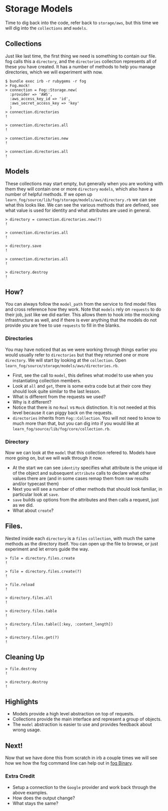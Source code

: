 # Storage Models

Time to dig back into the code, refer back to `storage/aws`, but this time we will dig into the `collections` and `models`.

## Collections

Just like last time, the first thing we need is something to contain our file. fog calls this a `directory`, and the `directories` collection represents all of these you have created. It has a number of methods to help you manage directories, which we will experiment with now.

    $ bundle exec irb -r rubygems -r fog
    > Fog.mock!
    > connection = Fog::Storage.new(
      :provider => 'AWS',
      :aws_access_key_id => 'id',
      :aws_secret_access_key => 'key'
      )
    > connection.directories
    !

    > connection.directories.all
    !

    > connection.directories.new
    !

    > connection.directories.all
    !

## Models

These collections may start empty, but generally when you are working with them they will contain one or more `directory` `models`, which also have a number of helpful methods.  If we open up `learn_fog/source/lib/fog/storage/models/aws/directory.rb` we can see what this looks like.  We can see the various methods that are defined, see what value is used for identity and what attributes are used in general.

    > directory = connection.directories.new(?)
    !

    > connection.directories.all
    !

    > directory.save
    !

    > connection.directories.all
    !

    > directory.destroy
    !

## How?

You can always follow the `model_path` from the service to find model files and cross reference how they work. Note that `models` rely on `requests` to do their job, just like we did earlier. This allows them to hook into the mocking infrastructure as well, and if there is ever anything that the models do not provide you are free to use `requests` to fill in the blanks.

### Directories

You may have noticed that as we were working through things earlier you would usually refer to `directories` but that they returned one or more `directory`.  We will start by looking at the `collection`.  Open `learn_fog/source/storage/models/aws/directories.rb`.

* First, see the call to `model`, this defines what model to use when you instantiating collection members.
* Look at `all` and `get`, there is some extra code but at their core they should look quite similar to the last lesson.
* What is different from the requests we used?
* Why is it different?
* Notice that there is no `Real` vs `Mock` distinction. It is not needed at this level because it can piggy back on the requests.
* `directories` inherits from `Fog::Collection`. You will not need to know to much more than that, but you can dig into if you would like at `learn_fog/source/lib/fog/core/collection.rb`.

### Directory

Now we can look at the `model` that this collection refered to. Models have more going on, but we will walk through it now.

* At the start we can see `identity` specifies what attribute is the unique id of the object and subsequent `attribute` calls to declare what other values there are (and in some cases remap them from raw results and/or typecast them)
* Next you will see a number of other methods that should look familiar, in particular look at `save`.
* `save` builds up options from the attributes and then calls a request, just as we did.
* What about `create`?

## Files.

Nested inside each `directory` is a `files` `collection`, with much the same methods as the directory itself. You can open up the file to browse, or just experiment and let errors guide the way.

    > file = directory.files.create
    !

    > file = directory.files.create(?)
    !

    > file.reload
    !

    > directory.files.all
    !

    > directory.files.table
    !

    > directory.files.table([:key, :content_length])
    !

    > directory.files.get(?)
    !

## Cleaning Up

    > file.destroy
    !

    > directory.destroy
    !

## Highlights

* Models provide a high level abstraction on top of requests.
* Collections provide the main interface and represent a group of objects.
* The `model` abstraction is easier to use and provides feedback about wrong usage.

## Next!

Now that we have done this from scratch in irb a couple times we will see how we how the fog command line can help out in [fog Binary](4_fog_binary.html).

### Extra Credit

* Setup a connection to the `Google` provider and work back through the above examples.
* How does the output change?
* What stays the same?
